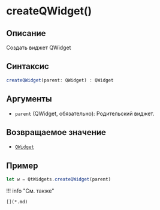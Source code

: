 # createQWidget()

## Описание
Создать виджет QWidget

## Синтаксис
```javascript
createQWidget(parent: QWidget) : QWidget
``` 

## Аргументы
- `parent` (QWidget, обязательно): Родительский виджет.

## Возвращаемое значение
- [`QWidget`]()

## Пример
``` javascript linenums="1"
let w = QtWidgets.createQWidget(parent)
``` 

!!! info "См. также"

    [](*.md)

